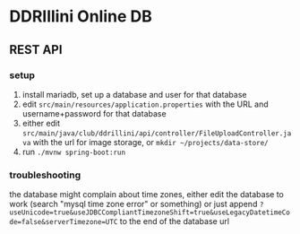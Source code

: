 # DDRIllini Online DB
## REST API
### setup
1. install mariadb, set up a database and user for that database
2. edit `src/main/resources/application.properties` with the URL and username+password
for that database
3. either edit `src/main/java/club/ddrillini/api/controller/FileUploadController.java`
with the url for image storage, or `mkdir ~/projects/data-store/`
4. run `./mvnw spring-boot:run`

### troubleshooting
the database might complain about time zones, either edit the database to work
(search "mysql time zone error" or something) or just append
`?useUnicode=true&useJDBCCompliantTimezoneShift=true&useLegacyDatetimeCode=false&serverTimezone=UTC`
to the end of the database url
